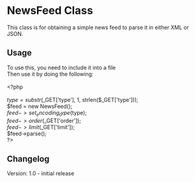 NewsFeed Class
==============

This class is for obtaining a simple news feed to parse it in either XML or JSON.

Usage
-----
To use this, you need to include it into a file<br>
Then use it by doing the following:<br><br>
&lt;?php<br>
<br>
$type = substr($_GET['type'], 1, strlen($_GET['type']));<br>
$feed = new NewsFeed();<br>
$feed->set_encoding_type($type);<br>
$feed->order($_GET['order']);<br>
$feed->limit($_GET['limit']);<br>
$feed->parse();<br>
?&gt;

Changelog
---------
Version: 1.0 - initial release
